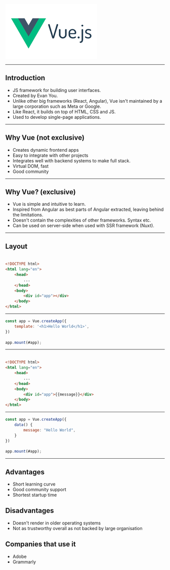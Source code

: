 ![VueJS logo](./logo.png)

---

## Introduction

- JS framework for building user interfaces.
- Created by Evan You.
- Unlike other big frameworks (React, Angular), Vue isn't maintained by a large corporation such as Meta or Google.
- Like React, it builds on top of HTML, CSS and JS.
- Used to develop single-page applications.

---

## Why Vue (not exclusive)

- Creates dynamic frontend apps
- Easy to integrate with other projects
- Integrates well with backend systems to make full stack.
- Virtual DOM, fast
- Good community

---

## Why Vue? (exclusive)

- Vue is simple and intuitive to learn. 
- Inspired from Angular as best parts of Angular extracted, leaving behind the limitations.
- Doesn't contain the complexities of other frameworks. Syntax etc.
- Can be used on server-side when used with SSR framework (Nuxt). 

---

## Layout

```html

<!DOCTYPE html>
<html lang="en">
    <head>
        ...
    </head>
    <body>
        <div id="app"></div>
    </body>
</html>

```

---

```javascript
const app = Vue.createApp({
    template: '<h1>Hello World</h1>',
})

app.mount(#app);
```

---

```html

<!DOCTYPE html>
<html lang="en">
    <head>
        ...
    </head>
    <body>
        <div id="app">{{message}}</div>
    </body>
</html>

```

---

```javascript
const app = Vue.createApp({
    data() {
        message: "Hello World",
    }
})

app.mount(#app);
```

---

## Advantages

- Short learning curve
- Good community support
- Shortest startup time

## Disadvantages

- Doesn't render in older operating systems
- Not as trustworthy overall as not backed by large organisation

## Companies that use it

- Adobe
- Grammarly

